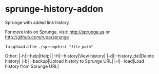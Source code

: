 # sprunge-history-addon
Sprunge with added link history

For more info on Sprunge, visit: http://sprunge.us or http://github.com/rupa/sprunge

To upload a file: <code>./sprungehist "file_path" </code>

Other:
|-h|--help|Help|
|-H|--history|View history|
|-d|--history_del|Delete history|
|-b|--backup|Upload history to Sprunge URL|
|-l|--load|Load history from Sprunge URL|
